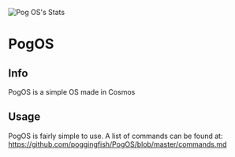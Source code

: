 ![Pog OS's Stats](https://github-readme-stats.vercel.app/api?username=poggingfish&show_icons=true)
# PogOS

## Info

PogOS is a simple OS made in Cosmos

## Usage

PogOS is fairly simple to use. A list of commands can be found at: https://github.com/poggingfish/PogOS/blob/master/commands.md
